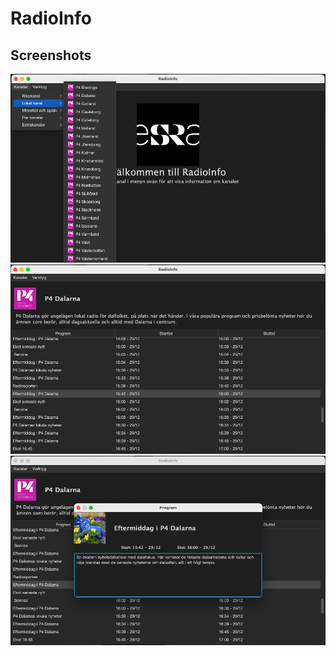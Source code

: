 # RadioInfo

## Screenshots
![Channel Menu Screenshot](photos/RadioInfoChannelMenu.png)
![Table](photos/RadioInfoTable.png)
![Program](photos/RadioInfo.png)
